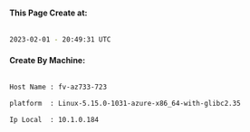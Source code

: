 
   
#### This Page Create at:

```bash

2023-02-01 - 20:49:31 UTC

```

#### Create By Machine:

```bash

Host Name : fv-az733-723

platform  : Linux-5.15.0-1031-azure-x86_64-with-glibc2.35

Ip Local  : 10.1.0.184

```

